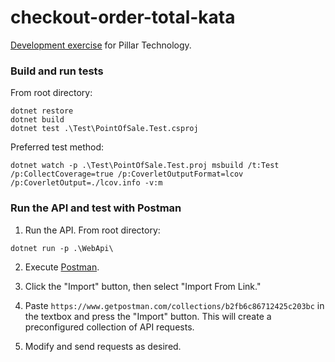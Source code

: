 # checkout-order-total-kata

[Development exercise](https://github.com/PillarTechnology/kata-checkout-order-total) for Pillar Technology.

### Build and run tests

From root directory:
```
dotnet restore
dotnet build
dotnet test .\Test\PointOfSale.Test.csproj
```

Preferred test method:
```
dotnet watch -p .\Test\PointOfSale.Test.proj msbuild /t:Test /p:CollectCoverage=true /p:CoverletOutputFormat=lcov /p:CoverletOutput=./lcov.info -v:m
```

### Run the API and test with Postman

1. Run the API.  From root directory:
```
dotnet run -p .\WebApi\
```

2. Execute [Postman](https://www.getpostman.com/).

3. Click the "Import" button, then select "Import From Link."

4. Paste `https://www.getpostman.com/collections/b2fb6c86712425c203bc` in the textbox and press the "Import" button.  This will create a preconfigured collection of API requests.

5. Modify and send requests as desired.
